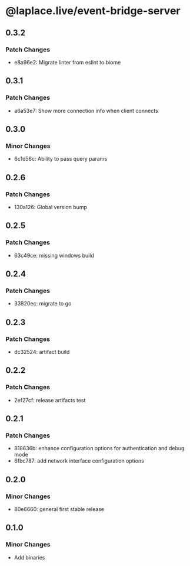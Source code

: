 # @laplace.live/event-bridge-server

## 0.3.2

### Patch Changes

- e8a96e2: Migrate linter from eslint to biome

## 0.3.1

### Patch Changes

- a6a53e7: Show more connection info when client connects

## 0.3.0

### Minor Changes

- 6c1d56c: Ability to pass query params

## 0.2.6

### Patch Changes

- 130a126: Global version bump

## 0.2.5

### Patch Changes

- 63c49ce: missing windows build

## 0.2.4

### Patch Changes

- 33820ec: migrate to go

## 0.2.3

### Patch Changes

- dc32524: artifact build

## 0.2.2

### Patch Changes

- 2ef27cf: release artifacts test

## 0.2.1

### Patch Changes

- 818636b: enhance configuration options for authentication and debug mode
- 6fbc787: add network interface configuration options

## 0.2.0

### Minor Changes

- 80e6660: general first stable release

## 0.1.0

### Minor Changes

- Add binaries
